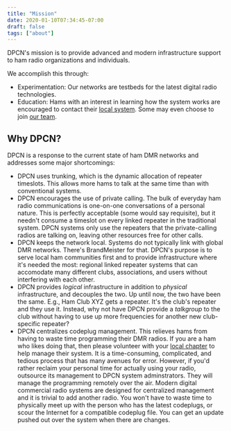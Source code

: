```yaml
---
title: "Mission"
date: 2020-01-10T07:34:45-07:00
draft: false
tags: ["about"]
---
```


DPCN's mission is to provide advanced and modern infrastructure support to ham radio organizations and individuals.

<!--more-->

We accomplish this through:

* Experimentation: Our networks are testbeds for the latest digital radio technologies.
* Education: Hams with an interest in learning how the system works are encouraged to contact their [local system](/system). Some may even choose to join [our team](/about/team).

## Why DPCN?

DPCN is a response to the current state of ham DMR networks and addresses some major shortcomings:

* DPCN uses trunking, which is the dynamic allocation of repeater timeslots. This allows more hams to talk at the same time than with conventional systems.
* DPCN encourages the use of private calling. The bulk of everyday ham radio communications is one-on-one conversations of a personal nature. This is perfectly acceptable (some would say requisite), but it needn't consume a timeslot on every linked repeater in the traditional system. DPCN systems only use the repeaters that the private-calling radios are talking on, leaving other resources free for other calls.
* DPCN keeps the network local. Systems do not typically link with global DMR networks. There's BrandMeister for that. DPCN's purpose is to serve local ham communities first and to provide infrastructure where it's needed the most: regional linked repeater systems that can accomodate many different clubs, associations, and users without interfering with each other.
* DPCN provides *logical* infrastructure in addition to *physical* infrastructure, and decouples the two. Up until now, the two have been the same. E.g., Ham Club XYZ gets a repeater. It's the club's repeater and they use it. Instead, why not have DPCN provide a *talkgroup* to the club without having to use up more frequencies for another new club-specific repeater?
* DPCN centralizes codeplug management. This relieves hams from having to waste time programming their DMR radios. If you are a ham who likes doing that, then please volunteer with your [local chapter](/system) to help manage their system. It is a time-consuming, complicated, and tedious process that has many avenues for error. However, if you'd rather reclaim your personal time for actually using your radio, outsource its management to DPCN system adminstrators. They will manage the programming remotely over the air. Modern digital commercial radio systems are designed for centralized management and it is trivial to add another radio. You won't have to waste time to physically meet up with the person who has the latest codeplugs, or scour the Internet for a compatible codeplug file. You can get an update pushed out over the system when there are changes.